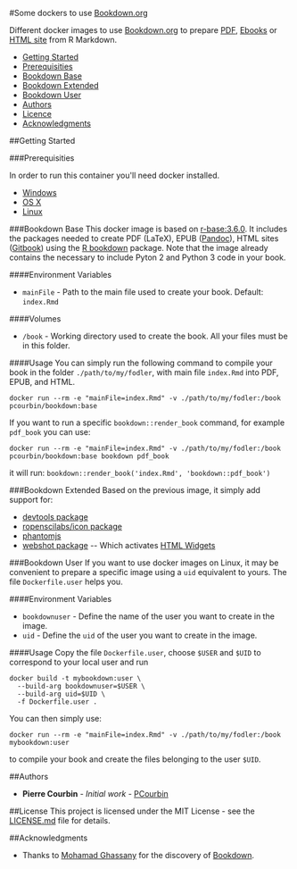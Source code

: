 #Some dockers to use [Bookdown.org](https://bookdown.org/)

Different docker images to use [Bookdown.org](https://bookdown.org/) to prepare [PDF](https://bookdown.org/yihui/bookdown/latexpdf.html), [Ebooks](https://bookdown.org/yihui/bookdown/e-books.html) or [HTML site](https://bookdown.org/yihui/bookdown/html.html#gitbook-style) from R Markdown.

* [Getting Started](#getting-started)
 * [Prerequisities](#prerequisities)
 * [Bookdown Base](#bookdown-base)
 * [Bookdown Extended](#bookdown-extended)
 * [Bookdown User](#bookdown-user)
* [Authors](#authors)
* [Licence](#licence)
* [Acknowledgments](#acknowledgments)

##Getting Started

###Prerequisities

In order to run this container you'll need docker installed.

* [Windows](https://docs.docker.com/windows/started)
* [OS X](https://docs.docker.com/mac/started/)
* [Linux](https://docs.docker.com/linux/started/)

###Bookdown Base
This docker image is based on [r-base:3.6.0](https://hub.docker.com/_/r-base).
It includes the packages needed to create PDF (LaTeX), EPUB ([Pandoc](https://pandoc.org/)), HTML sites ([Gitbook](https://www.gitbook.com/)) using the [R bookdown](https://bookdown.org/) package.
Note that the image already contains the necessary to include Pyton 2 and Python 3 code in your book.

####Environment Variables
* `mainFile` - Path to the main file used to create your book. Default: `index.Rmd`

####Volumes
* `/book` - Working directory used to create the book. All your files must be in this folder.

####Usage
You can simply run the following command to compile your book in the folder `./path/to/my/fodler`, with main file `index.Rmd` into PDF, EPUB, and HTML.
```shell
docker run --rm -e "mainFile=index.Rmd" -v ./path/to/my/fodler:/book pcourbin/bookdown:base
```

If you want to run a specific `bookdown::render_book` command, for example `pdf_book` you can use:
```shell
docker run --rm -e "mainFile=index.Rmd" -v ./path/to/my/fodler:/book pcourbin/bookdown:base bookdown pdf_book
```
it will run: `bookdown::render_book('index.Rmd', 'bookdown::pdf_book')`

###Bookdown Extended
Based on the previous image, it simply add support for:

* [devtools package](https://cran.r-project.org/web/packages/devtools/index.html)
* [ropenscilabs/icon package](https://github.com/ropenscilabs/icon)
* [phantomjs](http://phantomjs.org/)
* [webshot package](https://cran.r-project.org/web/packages/webshot/index.html) -- Which activates [HTML Widgets](https://bookdown.org/yihui/bookdown/html-widgets.html)

###Bookdown User
If you want to use docker images on Linux, it may be convenient to prepare a specific image using a `uid` equivalent to yours.
The file `Dockerfile.user` helps you.

####Environment Variables
* `bookdownuser` - Define the name of the user you want to create in the image.
* `uid` - Define the `uid` of the user you want to create in the image.

####Usage
Copy the file `Dockerfile.user`, choose `$USER` and `$UID` to correspond to your local user and run
```shell
docker build -t mybookdown:user \
  --build-arg bookdownuser=$USER \
  --build-arg uid=$UID \
  -f Dockerfile.user .
```

You can then simply use:
```shell
docker run --rm -e "mainFile=index.Rmd" -v ./path/to/my/fodler:/book mybookdown:user
```
to compile your book and create the files belonging to the user `$UID`.

##Authors
* **Pierre Courbin** - *Initial work* - [PCourbin](https://github.com/pcourbin)

##License
This project is licensed under the MIT License - see the [LICENSE.md](LICENSE.md) file for details.

##Acknowledgments
* Thanks to [Mohamad Ghassany](https://github.com/mghassany) for the discovery of [Bookdown](https://bookdown.org/).
